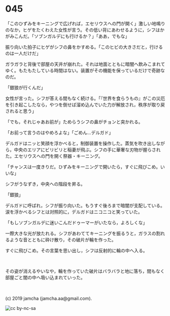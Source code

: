 

# 045

「このひずみをキーニングで広げれば，エセリウスへの門が開く」激しい地鳴りのなか，ヒゲをたくわえた女性が言う。その低い背にあわせるように，シフはかがみこんだ。「ソブンガルデにも行けるか？」「ああ，でもな」

振り向いた拍子にヒゲがシフの鼻をかすめる。「このヒビの大きさだと，行けるのは一人だけだ」

ガラガラと背後で部屋の天井が崩れた。それは地面とともに暗闇へ飲みこまれてゆく。もたもたしている時間はない。装置がその機能を保っているだけで奇跡なのだ。

「銀狼が行くんだ」

女性が言った。シフが答える間もなく続ける。「『世界を食らうもの』がこの災厄を引き起こしたなら，やつを倒せば溜め込んでいた力が解放され，秩序が取り戻されると思う」

「でも，それじゃあお前が」ためらうシフの鼻がチョンと突かれる。

「お前って言うのはやめろよな」「ごめん…デルガド」

デルガドはニッと笑顔を浮かべると，制御装置を操作した。蒸気を吹き出しながら，中央のエリアにビリビリと稲妻が飛ぶ。シフの手に華奢な刃物が握らされた。エセリウスへの門を開く祭器・キーニング。

「チャンスは一度きりだ。ひずみをキーニングで開いたら，すぐに飛びこめ。いいな」

シフがうなずき，中央への階段を昇る。

「銀狼」

デルガドに呼ばれ，シフが振り向いた。もうすぐ後ろまで暗闇が支配している。涙を浮かべるシフとは対照的に，デルガドはニコニコと笑っていた。

「もしソブンガルデに迷いこんだドゥーマーがいたなら，よろしくな」

一際大きな光が放たれる。シフがあわててキーニングを振るうと，ガラスの割れるような音とともに砕け散り，その破片が輪を作った。

すぐに飛びこめ。その言葉を思い出し，シフは反射的に輪の中へ入る。

<br>

その姿が消えるやいなや，輪を作っていた破片はバラバラと地に落ち，間もなく部屋ごと闇の中へ吸い込まれていった。

<br>
<br>
(c) 2019 jamcha (jamcha.aa@gmail.com).

![cc by-nc-sa](https://i.creativecommons.org/l/by-nc-sa/4.0/88x31.png)

